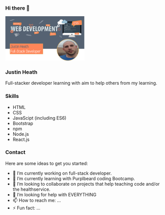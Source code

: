 ### Hi there 👋

<img src="https://github.com/justcoder1/justcoder1/blob/main/GitHub Banner.png" width="250">

### Justin Heath
Full-stacker developer learning with aim to help others from my learning.

### Skills
* HTML
* CSS
* JavaScipt (including ES6)
* Bootstrap
* npm
* Node.js
* React.js

### Contact



Here are some ideas to get you started:

- 🔭 I’m currently working on full-stack developer.
- 🌱 I’m currently learning with Purplbeard coding Bootcamp.
- 👯 I’m looking to collaborate on projects that help teaching code and/or the healthservice.
- 🤔 I’m looking for help with EVERYTHING
- 📫 How to reach me: ...
- ⚡ Fun fact: ...
